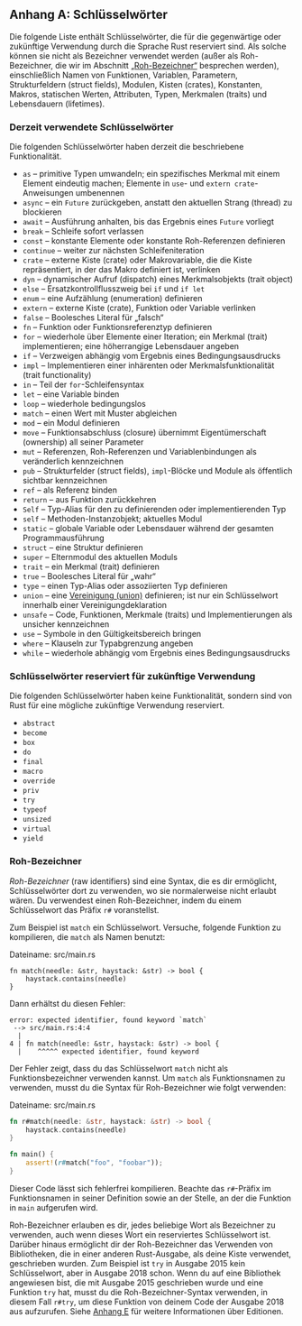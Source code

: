 ## Anhang A: Schlüsselwörter

Die folgende Liste enthält Schlüsselwörter, die für die gegenwärtige oder
zukünftige Verwendung durch die Sprache Rust reserviert sind. Als solche können
sie nicht als Bezeichner verwendet werden (außer als Roh-Bezeichner, die wir im
Abschnitt [„Roh-Bezeichner“][raw-identifiers] besprechen werden),
einschließlich Namen von Funktionen, Variablen, Parametern, Strukturfeldern
(struct fields), Modulen, Kisten (crates), Konstanten, Makros, statischen
Werten, Attributen, Typen, Merkmalen (traits) und Lebensdauern (lifetimes).

[raw-identifiers]: #roh-bezeichner

### Derzeit verwendete Schlüsselwörter

Die folgenden Schlüsselwörter haben derzeit die beschriebene Funktionalität.

* `as` &ndash; primitive Typen umwandeln; ein spezifisches Merkmal mit einem
  Element eindeutig machen; Elemente in `use`- und `extern crate`-Anweisungen
  umbenennen 
* `async` &ndash; ein `Future` zurückgeben, anstatt den aktuellen Strang
  (thread) zu blockieren
* `await` &ndash; Ausführung anhalten, bis das Ergebnis eines `Future` vorliegt
* `break` &ndash; Schleife sofort verlassen
* `const` &ndash; konstante Elemente oder konstante Roh-Referenzen definieren
* `continue` &ndash; weiter zur nächsten Schleifeniteration
* `crate` &ndash; externe Kiste (crate) oder Makrovariable, die die Kiste
  repräsentiert, in der das Makro definiert ist, verlinken
* `dyn` &ndash; dynamischer Aufruf (dispatch) eines Merkmalsobjekts (trait
  object)
* `else` &ndash; Ersatzkontrollflusszweig bei `if` und `if let`
* `enum` &ndash; eine Aufzählung (enumeration) definieren
* `extern` &ndash; externe Kiste (crate), Funktion oder Variable verlinken
* `false` &ndash; Boolesches Literal für „falsch“
* `fn` &ndash; Funktion oder Funktionsreferenztyp definieren
* `for` &ndash; wiederhole über Elemente einer Iteration; ein Merkmal (trait)
  implementieren; eine höherrangige Lebensdauer angeben
* `if` &ndash; Verzweigen abhängig vom Ergebnis eines Bedingungsausdrucks
* `impl` &ndash; Implementieren einer inhärenten oder Merkmalsfunktionalität
  (trait functionality)
* `in` &ndash; Teil der `for`-Schleifensyntax
* `let` &ndash; eine Variable binden
* `loop` &ndash; wiederhole bedingungslos
* `match` &ndash; einen Wert mit Muster abgleichen
* `mod` &ndash; ein Modul definieren
* `move` &ndash; Funktionsabschluss (closure) übernimmt Eigentümerschaft
  (ownership) all seiner Parameter
* `mut` &ndash; Referenzen, Roh-Referenzen und Variablenbindungen als
  veränderlich kennzeichnen
* `pub` &ndash; Strukturfelder (struct fields), `impl`-Blöcke und Module als
  öffentlich sichtbar kennzeichnen 
* `ref` &ndash; als Referenz binden
* `return` &ndash; aus Funktion zurückkehren
* `Self` &ndash; Typ-Alias für den zu definierenden oder implementierenden Typ
* `self` &ndash; Methoden-Instanzobjekt; aktuelles Modul
* `static` &ndash; globale Variable oder Lebensdauer während der gesamten
  Programmausführung
* `struct` &ndash; eine Struktur definieren
* `super` &ndash; Elternmodul des aktuellen Moduls
* `trait` &ndash; ein Merkmal (trait) definieren
* `true` &ndash; Boolesches Literal für „wahr“
* `type` &ndash; einen Typ-Alias oder assoziierten Typ definieren
* `union` &ndash; eine [Vereinigung (union)][union] definieren; ist nur ein
  Schlüsselwort innerhalb einer Vereinigungdeklaration
* `unsafe` &ndash; Code, Funktionen, Merkmale (traits) und Implementierungen
  als unsicher kennzeichnen
* `use` &ndash; Symbole in den Gültigkeitsbereich bringen
* `where` &ndash; Klauseln zur Typabgrenzung angeben
* `while` &ndash; wiederhole abhängig vom Ergebnis eines Bedingungsausdrucks

[union]: https://doc.rust-lang.org/reference/items/unions.html

### Schlüsselwörter reserviert für zukünftige Verwendung

Die folgenden Schlüsselwörter haben keine Funktionalität, sondern sind von Rust
für eine mögliche zukünftige Verwendung reserviert.

* `abstract`
* `become`
* `box`
* `do`
* `final`
* `macro`
* `override`
* `priv`
* `try`
* `typeof`
* `unsized`
* `virtual`
* `yield`

### Roh-Bezeichner

*Roh-Bezeichner* (raw identifiers) sind eine Syntax, die es dir ermöglicht,
Schlüsselwörter dort zu verwenden, wo sie normalerweise nicht erlaubt wären. Du
verwendest einen Roh-Bezeichner, indem du einem Schlüsselwort das Präfix `r#`
voranstellst.

Zum Beispiel ist `match` ein Schlüsselwort. Versuche, folgende Funktion zu
kompilieren, die `match` als Namen benutzt:

<span class="filename">Dateiname: src/main.rs</span>

```rust,does_not_compile
fn match(needle: &str, haystack: &str) -> bool {
    haystack.contains(needle)
}
```

Dann erhältst du diesen Fehler:

```text
error: expected identifier, found keyword `match`
 --> src/main.rs:4:4
  |
4 | fn match(needle: &str, haystack: &str) -> bool {
  |    ^^^^^ expected identifier, found keyword
```

Der Fehler zeigt, dass du das Schlüsselwort `match` nicht als
Funktionsbezeichner verwenden kannst. Um `match` als Funktionsnamen zu
verwenden, musst du die Syntax für Roh-Bezeichner wie folgt verwenden:

<span class="filename">Dateiname: src/main.rs</span>

```rust
fn r#match(needle: &str, haystack: &str) -> bool {
    haystack.contains(needle)
}

fn main() {
    assert!(r#match("foo", "foobar"));
}
```

Dieser Code lässt sich fehlerfrei kompilieren. Beachte das `r#`-Präfix im
Funktionsnamen in seiner Definition sowie an der Stelle, an der die Funktion in
`main` aufgerufen wird.

Roh-Bezeichner erlauben es dir, jedes beliebige Wort als Bezeichner zu
verwenden, auch wenn dieses Wort ein reserviertes Schlüsselwort ist. Darüber
hinaus ermöglicht dir der Roh-Bezeichner das Verwenden von Bibliotheken, die in
einer anderen Rust-Ausgabe, als deine Kiste verwendet, geschrieben wurden. Zum
Beispiel ist `try` in Ausgabe 2015 kein Schlüsselwort, aber in Ausgabe 2018
schon. Wenn du auf eine Bibliothek angewiesen bist, die mit Ausgabe 2015
geschrieben wurde und eine Funktion `try` hat, musst du die
Roh-Bezeichner-Syntax verwenden, in diesem Fall `r#try`, um diese Funktion von
deinem Code der Ausgabe 2018 aus aufzurufen. Siehe [Anhang E][appendix-e] für
weitere Informationen über Editionen.

[appendix-e]: appendix-05-editions.html
